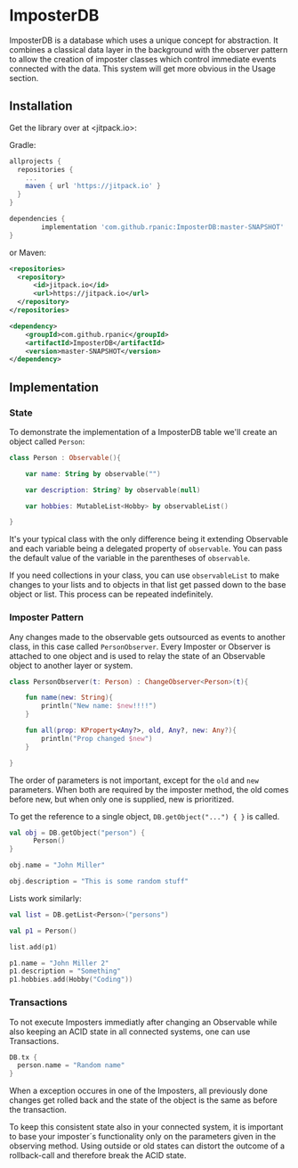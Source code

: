 # ImposterDB

ImposterDB is a database which uses a unique concept for abstraction. It combines a classical data layer in the background with the observer pattern to allow the creation of imposter classes which control immediate events connected with the data. This system will get more obvious in the Usage section.


## Installation

Get the library over at <jitpack.io>:

Gradle:

```gradle
allprojects {
  repositories {
    ...
    maven { url 'https://jitpack.io' }
  }
}

dependencies {
        implementation 'com.github.rpanic:ImposterDB:master-SNAPSHOT'
}
```

or Maven:

```xml
<repositories>
  <repository>
      <id>jitpack.io</id>
      <url>https://jitpack.io</url>
  </repository>
</repositories>

<dependency>
    <groupId>com.github.rpanic</groupId>
    <artifactId>ImposterDB</artifactId>
    <version>master-SNAPSHOT</version>
</dependency>
```

## Implementation

### State

To demonstrate the implementation of a ImposterDB table we'll create an object called `Person`:

```kotlin
class Person : Observable(){

    var name: String by observable("")

    var description: String? by observable(null)

    var hobbies: MutableList<Hobby> by observableList()

}
```

It's your typical class with the only difference being it extending Observable and each variable being a delegated property of `observable`. You can pass the default value of the variable in the parentheses of `observable`. 

If you need collections in your class, you can use `observableList` to make changes to your lists and to objects in that list get passed down to the base object or list. This process can be repeated indefinitely.

### Imposter Pattern

Any changes made to the observable gets outsourced as events to another class, in this case called `PersonObserver`. Every Imposter or Observer is attached to one object and is used to relay the state of an Observable object to another layer or system. 

```kotlin
class PersonObserver(t: Person) : ChangeObserver<Person>(t){

    fun name(new: String){
        println("New name: $new!!!!")
    }

    fun all(prop: KProperty<Any?>, old, Any?, new: Any?){
        println("Prop changed $new")
    }

}
```

The order of parameters is not important, except for the `old` and `new` parameters. When both are required by the imposter method, the old comes before new, but when only one is supplied, new is prioritized.

To get the reference to a single object, `DB.getObject("...") { }` is called.
```kotlin
val obj = DB.getObject("person") {
      Person()
}

obj.name = "John Miller"

obj.description = "This is some random stuff"
```
Lists work similarly:
```kotlin
val list = DB.getList<Person>("persons")

val p1 = Person()

list.add(p1)

p1.name = "John Miller 2"
p1.description = "Something"
p1.hobbies.add(Hobby("Coding"))
```

### Transactions

To not execute Imposters immediatly after changing an Observable while also keeping an ACID state in all connected systems, one can use Transactions.

```kotlin
DB.tx {
  person.name = "Random name"
}
```

When a exception occures in one of the Imposters, all previously done changes get rolled back and the state of the object is the same as before the transaction.

To keep this consistent state also in your connected system, it is important to base your imposter´s functionality only on the parameters given in the observing method. Using outside or old states can distort the outcome of a rollback-call and therefore break the ACID state.